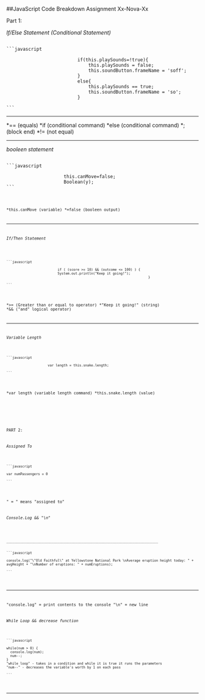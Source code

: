 ##JavaScript Code Breakdown Assignment Xx-Nova-Xx

Part 1: 

*If/Else Statement (Conditional Statement)*
<pre><code>
```javascript

                          if(this.playSounds=!true){
                              this.playSounds = false;
                              this.soundButton.frameName = 'soff';
                          }
                          else{
                              this.playSounds == true;
                              this.soundButton.frameName = 'so';
                          }
                          
```
</pre></code>
_________________________________________________________________________

*== (equals)
*if (conditional command)
*else (conditional command)
*; (block end)
*!= (not equal)


___

*booleen statement*
<pre><code>
```javascript

                     this.canMove=false;
                     Boolean(y);
```
</pre><code>

*this.canMove (variable)
*=false (booleen output)


__________________________________________________________________________


*If/Then Statement*
<pre><code>

```javascript
                       
                          if ( (score >= 10) && (outcome <= 100) ) {
                          System.out.println("Keep it going!");
                                                                        }
                                                                        
```
</pre></code>
                                                                        
*>= (Greater than or equal to operator)
*"Keep it going!" (string)
*&& ("and" logical operator)


____________________________________________________________________________

*Variable Length*
<pre><code>
```javascript

                     var length = this.snake.length;
 
```
</pre></code>

*var length (variable length command)
*this.snake.length (value)

             
<br>
<br>
             
             
PART 2: 

*Assigned To*

<pre><code>
```javascript

var numPassengers = 0

```
</pre></code>
" = " means "assigned to"


*Console.Log && "\n"*
<pre><code>

_____________________________________________________________________________


```javascript

console.log("\"Old Faithful\" at Yellowstone National Park \nAverage eruption height today: " + avgHeight + "\nNumber of eruptions: " + numEruptions);

```
</pre></code>

______________________________________________________________________________

"console.log" = print contents to the console
"\n" = new line


*While Loop && decrease function*
<pre><code>
```javascript

while(num > 0) {
  console.log(num);
  num--;
}
"while loop" - takes in a condition and while it is true it runs the parameters
"num--" - decreases the variable's worth by 1 on each pass

```
</pre></code>

______________________________________________________________________________



